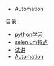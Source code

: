 
* Automation

目录：
- [python学习](document/为什么要学python.md  "python")
- [selenium特点](document/selenium特点.md  "selenium特点")
- [试讲](document/试讲.pptx  "试讲")
- [Automation](document/自动化测试基础.md  "Auto") 
